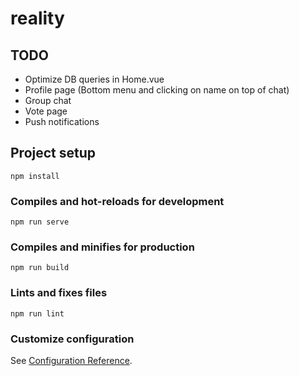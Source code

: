 # reality

## TODO
* Optimize DB queries in Home.vue
* Profile page (Bottom menu and clicking on name on top of chat)
* Group chat
* Vote page
* Push notifications

## Project setup
```
npm install
```

### Compiles and hot-reloads for development
```
npm run serve
```

### Compiles and minifies for production
```
npm run build
```

### Lints and fixes files
```
npm run lint
```

### Customize configuration
See [Configuration Reference](https://cli.vuejs.org/config/).

